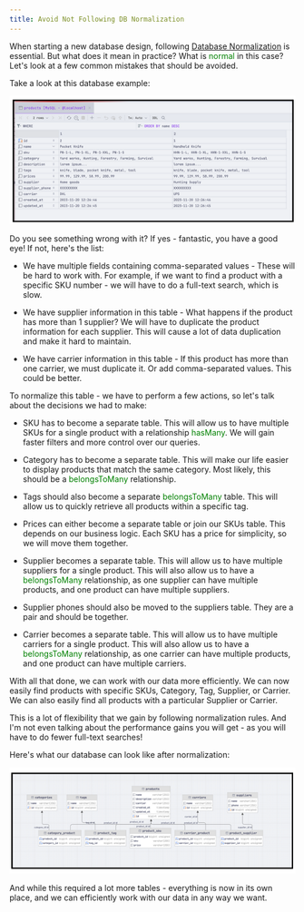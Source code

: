 ```yaml
---
title: Avoid Not Following DB Normalization
---
```


When starting a new database design, following [Database Normalization](https://en.wikipedia.org/wiki/Database_normalization) is essential. But what does it mean in practice? What is <font color="green">normal</font> in this case? Let's look at a few common mistakes that should be avoided.

Take a look at this database example:

![No image](/src/assets/47_img1.png)

Do you see something wrong with it? If yes - fantastic, you have a good eye! If not, here's the list:

- We have multiple fields containing comma-separated values - These will be hard to work with. For example, if we want to find a product with a specific SKU number - we will have to do a full-text search, which is slow.

- We have supplier information in this table - What happens if the product has more than 1 supplier? We will have to duplicate the product information for each supplier. This will cause a lot of data duplication and make it hard to maintain.

- We have carrier information in this table - If this product has more than one carrier, we must duplicate it. Or add comma-separated values. This could be better.

To normalize this table - we have to perform a few actions, so let's talk about the decisions we had to make:

- SKU has to become a separate table. This will allow us to have multiple SKUs for a single product with a relationship <font color="green">hasMany</font>. We will gain faster filters and more control over our queries.

- Category has to become a separate table. This will make our life easier to display products that match the same category. Most likely, this should be a <font color="green">belongsToMany</font> relationship.

- Tags should also become a separate <font color="green">belongsToMany</font> table. This will allow us to quickly retrieve all products within a specific tag.

- Prices can either become a separate table or join our SKUs table. This depends on our business logic. Each SKU has a price for simplicity, so we will move them together.

- Supplier becomes a separate table. This will allow us to have multiple suppliers for a single product. This will also allow us to have a <font color="green">belongsToMany</font> relationship, as one supplier can have multiple products, and one product can have multiple suppliers.

- Supplier phones should also be moved to the suppliers table. They are a pair and should be together.

- Carrier becomes a separate table. This will allow us to have multiple carriers for a single product. This will also allow us to have a <font color="green">belongsToMany</font> relationship, as one carrier can have multiple products, and one product can have multiple carriers.

With all that done, we can work with our data more efficiently. We can now easily find products with specific SKUs, Category, Tag, Supplier, or Carrier. We can also easily find all products with a particular Supplier or Carrier.

This is a lot of flexibility that we gain by following normalization rules. And I'm not even talking about the performance gains you will get - as you will have to do fewer full-text searches!

Here's what our database can look like after normalization:

![No image](/src/assets/47_img2.png)

And while this required a lot more tables - everything is now in its own place, and we can efficiently work with our data in any way we want.